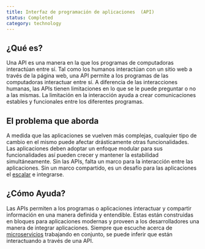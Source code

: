 ```yaml
---
title: Interfaz de programación de aplicaciones  (API)
status: Completed
category: technology
---
```


## ¿Qué es?
Una API es una manera en la que los programas de computadoras interactúan entre sí. Tal como los humanos interactúan con un sitio web a través de la página web, una API permite a los programas de las computadoras interactuar entre sí. A diferencia de las interacciones humanas, las APIs tienen limitaciones en lo que se le puede preguntar o no a las mismas. La limitación en la interacción ayuda a crear comunicaciones estables y funcionales entre los diferentes programas.

## El problema que aborda
A medida que las aplicaciones se vuelven más complejas, cualquier tipo de cambio en el mismo puede afectar drásticamente otras funcionalidades. Las aplicaciones deben adoptar un enfoque modular para sus funcionalidades así pueden crecer y mantener la estabilidad simultáneamente. Sin las APIs, falta un marco para la interacción entre las aplicaciones. Sin un marco compartido, es un desafío para las aplicaciones el [escalar](/scalability/) e integrarse.

## ¿Cómo Ayuda?
Las APIs permiten a los programas o aplicaciones interactuar y compartir información en una manera definida y entendible. Estas están construidas en bloques para aplicaciones modernas y proveen a los desarrolladores una manera de integrar aplicaciones. Siempre que escuche acerca de [microservicios](/microservices/) trabajando en conjunto, se puede inferir que están interactuando a través de una API.

